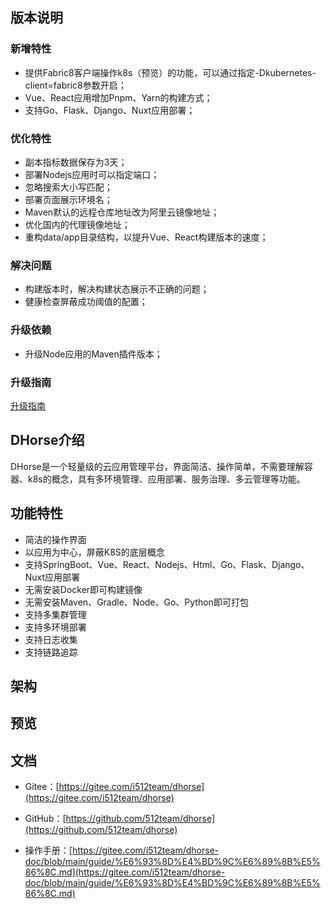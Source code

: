 ## 版本说明

### 新增特性
* 提供Fabric8客户端操作k8s（预览）的功能，可以通过指定-Dkubernetes-client=fabric8参数开启；
* Vue、React应用增加Pnpm、Yarn的构建方式；
* 支持Go、Flask、Django、Nuxt应用部署；

### 优化特性
* 副本指标数据保存为3天；
* 部署Nodejs应用时可以指定端口；
* 忽略搜索大小写匹配；
* 部署页面展示环境名；
* Maven默认的远程仓库地址改为阿里云镜像地址；
* 优化国内的代理镜像地址；
* 重构data/app目录结构，以提升Vue、React构建版本的速度；

### 解决问题
* 构建版本时，解决构建状态展示不正确的问题；
* 健康检查屏蔽成功阈值的配置；

### 升级依赖
* 升级Node应用的Maven插件版本；

### 升级指南
[升级指南](https://gitee.com/i512team/dhorse-doc/blob/main/upgrade/v1.4.0/%E5%8D%87%E7%BA%A7%E6%8C%87%E5%8D%97.md)

## DHorse介绍
DHorse是一个轻量级的云应用管理平台，界面简洁、操作简单，不需要理解容器、k8s的概念，具有多环境管理、应用部署、服务治理、多云管理等功能。

## 功能特性
* 简洁的操作界面
* 以应用为中心，屏蔽K8S的底层概念
* 支持SpringBoot、Vue、React、Nodejs、Html、Go、Flask、Django、Nuxt应用部署
* 无需安装Docker即可构建镜像
* 无需安装Maven、Gradle、Node、Go、Python即可打包
* 支持多集群管理
* 支持多环境部署
* 支持日志收集
* 支持链路追踪

## 架构


## 预览


## 文档

* Gitee：[https://gitee.com/i512team/dhorse](https://gitee.com/i512team/dhorse)

* GitHub：[https://github.com/512team/dhorse](https://github.com/512team/dhorse)

* 操作手册：[https://gitee.com/i512team/dhorse-doc/blob/main/guide/%E6%93%8D%E4%BD%9C%E6%89%8B%E5%86%8C.md](https://gitee.com/i512team/dhorse-doc/blob/main/guide/%E6%93%8D%E4%BD%9C%E6%89%8B%E5%86%8C.md)